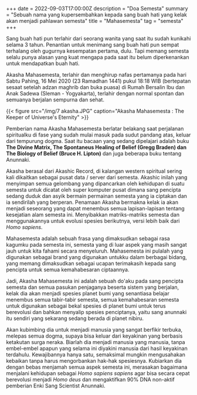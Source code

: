 +++
date = 2022-09-03T17:00:00Z
description = "Doa Semesta"
summary = "Sebuah nama yang kupersembahkan kepada sang buah hati yang kelak akan menjadi pahlawan semesta"
title = "Mahasemesta"
tag = "semesta"
+++

Sang buah hati pun terlahir dari seorang wanita yang saat itu sudah kunikahi selama 3 tahun. Penantian untuk menimang sang buah hati pun sempat terhalang oleh gugurnya kesempatan pertama, dulu. Tapi memang semesta selalu punya alasan yang kuat mengapa pada saat itu belum diperkenankan untuk mendapatkan buah hati.

Akasha Mahasemesta, terlahir dan menghirup nafas pertamanya pada hari Sabtu Pahing, 16 Mei 2020 (23 Ramadhan 1441) pukul 18:18 WIB (bertepatan sesaat setelah adzan maghrib dan buka puasa) di Rumah Bersalin Ibu dan Anak Sadewa (Sleman - Yogyakarta), terlahir dengan normal spontan dan semuanya berjalan sempurna dan sehat.

{{< figure src="/img/7 akasha.JPG" caption="Akasha Mahasemesta : The Keeper of Universe's Eternity" >}}

Pemberian nama Akasha Mahasemesta berlatar belakang saat perjalanan spiritualku di fase yang sudah mulai masuk pada sudut pandang atas, keluar dari tempurung dogma. Saat itu bacaan yang sedang dipelajari adalah buku **The Divine Matrix, The Spontaneus Healing of Belief (Gregg Braden) dan The Biology of Belief (Bruce H. Lipton)** dan juga beberapa buku tentang Anunnaki.

Akasha berasal dari Akashic Record, di kalangan western spiritual sering kali dikaitkan sebagai pusat data / server dari semesta. Akashic inilah yang menyimpan semua gelombang yang dipancarkan oleh kehidupan di suatu semesta untuk dicatat oleh super komputer pusat dimana sang pencipta sedang duduk dan asyik bermain permainan semesta yang ia ciptakan dan ia sendirilah yang berperan. Penamaan Akasha bermakna kelak ia akan menjadi seseorang yang dapat menembus semua lapisan-lapisan tentang kesejatian alam semesta ini. Menyibakkan matriks-matriks semesta dan menggunakannya untuk evolusi spesies berikutnya, versi lebih baik dari *Homo sapiens*.

Mahasemesta adalah sebuah frasa yang dimaksudkan sebagai rasa kagumku pada semesta ini, semesta yang di luar aspek yang masih sangat jauh untuk kita fahami secara menyeluruh. Mahasemesta ini pulalah yang digunakan sebagai brand yang digunakan untukku dalam berbagai bidang, yang memang dimaksudkan sebagai ucapan terimakasih kepada sang pencipta untuk semua kemahabesaran ciptaannya.

Jadi, Akasha Mahasemesta ini adalah sebuah do'aku pada sang pencipta semesta dan semua pasukan penjaganya beserta sistem yang berjalan, kelak dia akan menjadi spesies planet bumi yang senantiasa belajar menembus semua tabir-tabir semesta, semua kemahabesaran semesta untuk digunakan sebagai bekal spesies di planet bumi untuk terus berevolusi dan bahkan menyalip spesies penciptanya, yaitu sang anunnaki itu sendiri yang sekarang sedang berada di planet nibiru.

Akan kubimbing dia untuk menjadi manusia yang sangat berfikir terbuka, melepas semua dogma, supaya bisa keluar dari keyakinan yang berbasis ketakutan surga neraka. Biarlah dia menjadi manusia yang manusia, tanpa embel-embel apapun yang selama ini diyakini manusia dari hasil keyakinan terdahulu. Kewajibannya hanya satu, semaksimal mungkin mengusahakan kebaikan tanpa harus mengorbankan hak-hak spesiesnya. Kubiarkan dia dengan bebas menjamah semua aspek semesta ini, merasakan bagaimana menjalani kehidupan sebagai *Homo sapiens sapiens* agar bisa secara cepat berevolusi menjadi *Homo deus* dan mengaktifkan 90% DNA non-aktif pemberian Enki Sang Scientist Anunnaki.